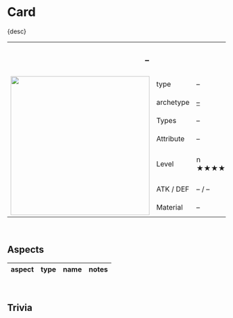 # Card

{desc}


<table>
  <tr>
    <th colspan="3"> <h3> – </h3> </th>
  </tr>
  <tr>
    <td rowspan="8"> <img src="../../../../.assets/cards/–/–.png" width="320px"> </td>
  </tr>
  <tr>
    <td> type </td>
    <td> – </td>
  </tr>
  <tr>
    <td> archetype </td>
    <td> <a href="../../../archetypes/–.md">–</a> </td>
  </tr>
  <tr>
    <td> Types </td>
    <td> – </td>
  </tr>
  <tr>
    <td> Attribute </td>
    <td> – </td>
  </tr>
  <tr>
    <td> Level </td>
    <td> n ★★★★★★★★★★★★ </td>
  </tr>
  <tr>
    <td> ATK / DEF </td>
    <td> – / – </td>
  </tr>
  <tr>
    <td> Material </td>
    <td> – </td>
  </tr>
</table>


<br>


## Aspects

| aspect | type | name | notes |
| :----- | :--- | :--- | :---- |


<br>


## Trivia
